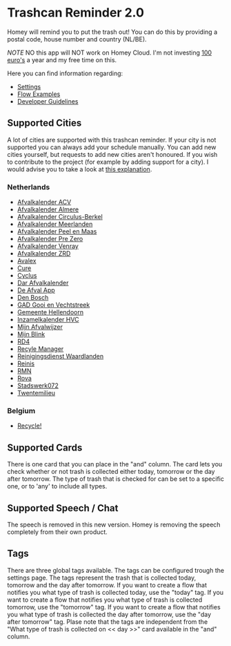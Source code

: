 # Trashcan Reminder 2.0
Homey will remind you to put the trash out! You can do this by providing a postal code, house number and country (NL/BE).

*NOTE* NO this app will NOT work on Homey Cloud. I'm not investing [100 euro's](https://homey.app/nl-nl/store/product/homey_developer_athom_12m/) a year and my free time on this.

Here you can find information regarding:
- [Settings](settings.md)
- [Flow Examples](flow-examples.md)
- [Developer Guidelines](developer-guidelines.md)

## Supported Cities
A lot of cities are supported with this trashcan reminder. If your city is not supported you can always add your schedule manually. You can add new cities yourself, but requests to add new cities aren't honoured. If you wish to contribute to the project (for example by adding support for a city). I would advise you to take a look at [this explanation](developer-guidelines.md).

### Netherlands
- [Afvalkalender ACV](https://www.acv-groep.nl/)
- [Afvalkalender Almere](https://almere.ximmio.com/modules/53d8db94-7945-42fd-9742-9bbc71dbe4c1/kalender/)
- [Afvalkalender Circulus-Berkel](https://mijn.circulus.nl/)
- [Afvalkalender Meerlanden](https://afvalkalender.meerlanden.nl)
- [Afvalkalender Peel en Maas](https://afvalkalender.peelenmaas.nl)
- [Afvalkalender Pre Zero](https://inzamelwijzer.prezero.nl/)
- [Afvalkalender Venray](https://afvalkalender.venray.nl)
- [Afvalkalender ZRD](https://afvalkalender.zrd.nl)
- [Avalex](https://www.avalex.nl/)
- [Cure](https://afvalkalender.cure-afvalbeheer.nl)
- [Cyclus](http://afvalkalender.cyclusnv.nl)
- [Dar Afvalkalender](https://afvalkalender.dar.nl)
- [De Afval App](http://www.deafvalapp.nl/calendar/kalender_start.jsp)
- [Den Bosch](http://denbosch.afvalstoffendienstkalender.nl)
- [GAD Gooi en Vechtstreek](https://inzamelkalender.gad.nl/)
- [Gemeente Hellendoorn](https://www.hellendoorn.nl/wonen-leven/publicatie/afval)
- [Inzamelkalender HVC](https://inzamelkalender.hvcgroep.nl)
- [Mijn Afvalwijzer](http://www.mijnafvalwijzer.nl)
- [Mijn Blink](https://mijnblink.nl/)
- [RD4](https://rd4.syzygy.eu)
- [Recyle Manager](http://www.recyclemanager.nl)
- [Reinigingsdienst Waardlanden](https://www.waardlanden.nl/particulieren/afvalinzameling/afvalkalender)
- [Reinis](https://reinis.ximmio.com/modules/9dc25c8a-175a-4a41-b7a1-83f237a80b77/sitekalender/)
- [RMN](https://inzamelschema.rmn.nl)
- [Rova](https://www.rova.nl)
- [Stadswerk072](https://www.stadswerk072.nl/wanneer)
- [Twentemilieu](https://www.twentemilieu.nl)

### Belgium
- [Recycle!](https://recycleapp.be/home)

## Supported Cards
There is one card that you can place in the "and" column. The card lets you check whether or not trash is collected either today, tomorrow or the day after tomorrow. The type of trash that is checked for can be set to a specific one, or to 'any' to include all types.

## Supported Speech / Chat
The speech is removed in this new version. Homey is removing the speech completely from their own product.

## Tags
There are three global tags available. The tags can be configured trough the settings page. The tags represent the trash that is collected today, tomorrow and the day after tomorrow.
If you want to create a flow that notifies you what type of trash is collected today, use the "today" tag.
If you want to create a flow that notifies you what type of trash is collected tomorrow, use the "tomorrow" tag.
If you want to create a flow that notifies you what type of trash is collected the day after tomorrow, use the "day after tomorrow" tag.
Plase note that the tags are independent from the "What type of trash is collected on << day >>" card available in the "and" column.